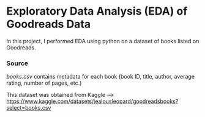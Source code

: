 # Exploratory Data Analysis (EDA) of Goodreads Data
In this project, I performed EDA using python on a dataset of books listed on Goodreads.

### Source
*books.csv* contains metadata for each book (book ID, title, author, average rating, number of pages, etc.)

This dataset was obtained from Kaggle --> https://www.kaggle.com/datasets/jealousleopard/goodreadsbooks?select=books.csv
